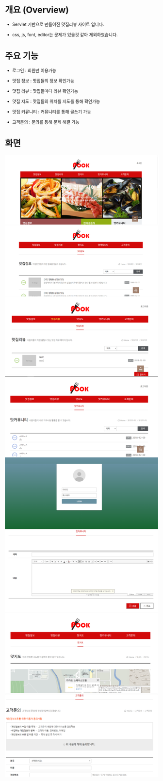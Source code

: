 # 개요 (Overview)

- Servlet 기반으로 만들어진 맛집리뷰 사이트 입니다.

- css, js, font, editor는 문제가 있을것 같아 제외하였습니다.

# 주요 기능

- 로그인 : 회원만 이용가능
  
- 맛집 정보 : 맛집들의 정보 확인가능
  
- 맛집 리뷰 : 맛집들마다 리뷰 확인가능
  
- 맛집 지도 : 맛집들의 위치를 지도를 통해 확인가능
  
- 맛집 커뮤니티 : 커뮤니티를 통해 글쓰기 가능
  
- 고객문의 : 문의를 통해 문제 해결 가능

# 화면

<div align="center">
    <img src="./.readme_img/preview1.png" alt="preview1"/>
</div>
<div align="center">
    <img src="./.readme_img/preview2.png" alt="preview2"/>
</div>
<div align="center">
    <img src="./.readme_img/preview3.png" alt="preview3"/>
</div>
<div align="center">
    <img src="./.readme_img/preview4.png" alt="preview3"/>
</div>
<div align="center">
    <img src="./.readme_img/preview5.png" alt="preview3"/>
</div>
<div align="center">
    <img src="./.readme_img/preview6.png" alt="preview3"/>
</div>
<div align="center">
    <img src="./.readme_img/preview7.png" alt="preview3"/>
</div>
<div align="center">
    <img src="./.readme_img/preview8.png" alt="preview3"/>
</div>
